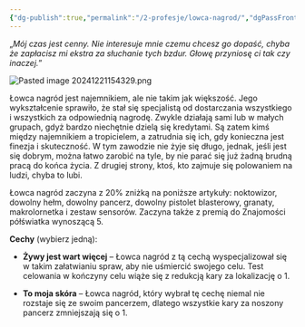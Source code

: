 ```yaml
---
{"dg-publish":true,"permalink":"/2-profesje/lowca-nagrod/","dgPassFrontmatter":true}
---
```


„*Mój czas jest cenny. Nie interesuje mnie czemu chcesz go dopaść, chyba że zapłacisz mi ekstra za słuchanie tych bzdur. Głowę przyniosę ci tak czy inaczej.*”

![Pasted image 20241221154329.png](/img/user/6%20Obrazy/Pasted%20image%2020241221154329.png)

Łowca nagród jest najemnikiem, ale nie takim jak większość. Jego wykształcenie sprawiło, że stał się specjalistą od dostarczania wszystkiego i wszystkich za odpowiednią nagrodę. Zwykle działają sami lub w małych grupach, gdyż bardzo niechętnie dzielą się kredytami. Są zatem kimś między najemnikiem a tropicielem, a zatrudnia się ich, gdy konieczna jest finezja i skuteczność. W tym zawodzie nie żyje się długo, jednak, jeśli jest się dobrym, można łatwo zarobić na tyle, by nie parać się już żadną brudną pracą do końca życia. Z drugiej strony, ktoś, kto zajmuje się polowaniem na ludzi, chyba to lubi.

Łowca nagród zaczyna z 20% zniżką na poniższe artykuły: noktowizor, dowolny hełm, dowolny pancerz, dowolny pistolet blasterowy, granaty, makrolornetka i zestaw sensorów. Zaczyna także z premią do Znajomości półświatka wynoszącą 5.

**Cechy** (wybierz jedną):

- **Żywy jest wart więcej** – Łowca nagród z tą cechą wyspecjalizował się w takim załatwianiu spraw, aby nie uśmiercić swojego celu. Test celowania w kończyny celu wiąże się z redukcją kary za lokalizację o 1.

- **To moja skóra** – Łowca nagród, który wybrał tę cechę niemal nie rozstaje się ze swoim pancerzem, dlatego wszystkie kary za noszony pancerz zmniejszają się o 1.
